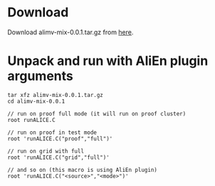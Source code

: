 # Download #
Download alimv-mix-0.0.1.tar.gz from [here](http://code.google.com/p/alimv/downloads/list).
# Unpack and run with AliEn plugin arguments #
```
tar xfz alimv-mix-0.0.1.tar.gz
cd alimv-mix-0.0.1

// run on proof full mode (it will run on proof cluster)
root runALICE.C

// run on proof in test mode
root 'runALICE.C("proof","full")'

// run on grid with full
root 'runALICE.C("grid","full")'

// and so on (this macro is using AliEn plugin)
root 'runALICE.C("<source>","<mode>")'

```
